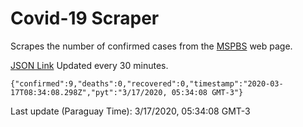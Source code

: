 # Covid-19 Scraper

Scrapes the number of confirmed cases from the [MSPBS](https://www.mspbs.gov.py/covid-19.php) web page.

[JSON Link](https://jmayalag.github.io/covid19-scrape/cases.json)
Updated every 30 minutes.
```
{"confirmed":9,"deaths":0,"recovered":0,"timestamp":"2020-03-17T08:34:08.298Z","pyt":"3/17/2020, 05:34:08 GMT-3"}
```
Last update (Paraguay Time): 3/17/2020, 05:34:08 GMT-3